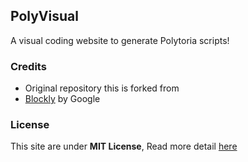 
## PolyVisual
A visual coding website to generate Polytoria scripts!

### Credits
- Original repository this is forked from
- [Blockly](https://developers.google.com/blockly) by Google

### License
This site are under **MIT License**, Read more detail [here](https://github.com/IndexingGitHub/PolyVisual/blob/master/LICENSE)
